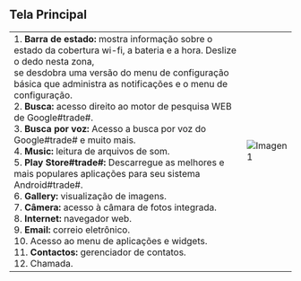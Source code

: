 ## Tela Principal

|  |  |
|:-------|:-------|
|1. **Barra de estado:** mostra informação sobre o estado da cobertura wi-fi, a bateria e a hora.  Deslize o dedo nesta zona,<br> se desdobra uma versão do menu de configuração básica que administra as notificações e o menu de configuração.<br> 2. **Busca:** acesso direito ao motor de pesquisa WEB de Google#trade#.<br> 3. **Busca por voz:** Acesso a busca por voz do Google#trade# e muito mais.<br> 4. **Music:** leitura de arquivos de som.<br> 5. **Play Store#trade#:** Descarregue as melhores e mais populares aplicações para seu sistema Android#trade#.<br> 6. **Gallery:** visualização de imagens.<br> 7. **Câmera:** acesso à câmara de fotos integrada.<br> 8. **Internet:** navegador web.<br> 9. **Email:** correio eletrônico.<br> 10. Acesso ao menu de aplicações e widgets.<br> 11. **Contactos:** gerenciador de contatos.<br> 12. Chamada.| ![Imagen1](http://static.energysistem.com/images/manuals/39530/53707eb01dbf1.jpg)|
